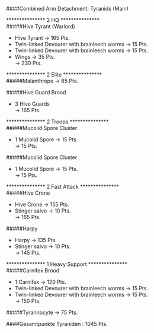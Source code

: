 ####Combined Arm Detachment: Tyranids (Main)  

*************** 2 HQ ***************  
#####Hive Tyrant (Warlord)  
 + Hive Tyrant -> 165 Pts.  
 + Twin-linked Devourer with brainleech worms -> 15 Pts.  
 + Twin-linked Devourer with brainleech worms -> 15 Pts.  
 + Wings -> 35 Pts.  
-> 230 Pts.  

*************** 2 Elite ***************  
#####Malanthrope
-> 85 Pts.

#####Hive Guard Brood  
 + 3 Hive Guards  
-> 165 Pts.  
  
***************  2 Troops ***************  
#####Mucolid Spore Cluster  
 + 1 Mucolid Spore -> 15 Pts.  
-> 15 Pts.

#####Mucolid Spore Cluster  
 + 1 Mucolid Spore -> 15 Pts.  
-> 15 Pts.  

***************  2 Fast Attack ***************  
#####Hive Crone  
 + Hive Crone -> 155 Pts.  
 + Stinger salvo -> 10 Pts.  
-> 165 Pts.  

#####Harpy  
 + Harpy -> 135 Pts.  
 + Stinger salvo -> 10 Pts.  
-> 145 Pts.  

***************  1 Heavy Support ***************  
#####Carnifex Brood  
 + 1 Carnifex -> 120 Pts.  
 + Twin-linked Devourer with brainleech worms -> 15 Pts.  
 + Twin-linked Devourer with brainleech worms -> 15 Pts.  
-> 150 Pts.  

#####Tyrannocyte
-> 75 Pts.

####Gesamtpunkte Tyraniden : 1045 Pts.
